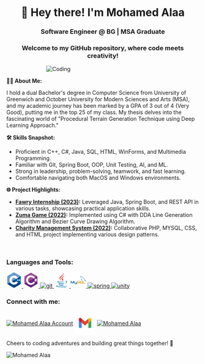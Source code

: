 
<h1 align="center">🚀 Hey there! I'm Mohamed Alaa </h1>
<h3 align="center">Software Engineer @ BG | MSA Graduate </h3>


<h3 align="center">Welcome to my GitHub repository, where code meets creativity!</h3>




<img align="right" alt="Coding" width="400" src="https://i.pinimg.com/originals/e8/f4/53/e8f453469a3ec97ecd354df465d73913.gif"> 



<br>





**👨‍💻 About Me:**

I hold a dual Bachelor's degree in Computer Science from University of Greenwich and October University for Modern Sciences and Arts (MSA), and my academic journey has been marked by a GPA of 3 out of 4 (Very Good), putting me in the top 25 of my class. My thesis delves into the fascinating world of "Procedural Terrain Generation Technique using Deep Learning Approach."

**🛠️ Skills Snapshot:**

- Proficient in C++, C#, Java, SQL, HTML, WinForms, and Multimedia Programming.
- Familiar with Git, Spring Boot, OOP, Unit Testing, AI, and ML.
- Strong in leadership, problem-solving, teamwork, and fast learning.
- Comfortable navigating both MacOS and Windows environments.

**🌐 Project Highlights:**

- **[Fawry Internship (2023)](https://github.com/MohamedAlaa3/Fawry_Internship):** Leveraged Java, Spring Boot, and REST API in various tasks, showcasing practical application skills.
- **[Zuma Game (2022)](https://github.com/MohamedAlaa3/zuma):** Implemented using C# with DDA Line Generation Algorithm and Bezier Curve Drawing Algorithm.
- **[Charity Management System (2022)](https://github.com/omartarek198/ERC-OOP-project):** Collaborative PHP, MYSQL, CSS, and HTML project implementing various design patterns.
<br>

</p>
<h3 align="left">Languages and Tools:</h3>
<p align="left"> <a href="https://www.w3schools.com/cpp/" target="_blank" rel="noreferrer"> <img src="https://raw.githubusercontent.com/devicons/devicon/master/icons/cplusplus/cplusplus-original.svg" alt="cplusplus" width="40" height="40"/> </a> <a href="https://www.w3schools.com/cs/" target="_blank" rel="noreferrer"> <img src="https://raw.githubusercontent.com/devicons/devicon/master/icons/csharp/csharp-original.svg" alt="csharp" width="40" height="40"/> </a> <a href="https://git-scm.com/" target="_blank" rel="noreferrer"> <img src="https://www.vectorlogo.zone/logos/git-scm/git-scm-icon.svg" alt="git" width="40" height="40"/> </a> <a href="https://www.java.com" target="_blank" rel="noreferrer"> <img src="https://raw.githubusercontent.com/devicons/devicon/master/icons/java/java-original.svg" alt="java" width="40" height="40"/> </a> <a href="https://www.mysql.com/" target="_blank" rel="noreferrer"> <img src="https://raw.githubusercontent.com/devicons/devicon/master/icons/mysql/mysql-original-wordmark.svg" alt="mysql" width="40" height="40"/> </a> <a href="https://spring.io/" target="_blank" rel="noreferrer"> <img src="https://www.vectorlogo.zone/logos/springio/springio-icon.svg" alt="spring" width="40" height="40"/> </a> <a href="https://unity.com/" target="_blank" rel="noreferrer"> <img src="https://www.vectorlogo.zone/logos/unity3d/unity3d-icon.svg" alt="unity" width="40" height="40"/> </a> </p>

<h3 align="left">Connect with me:</h3>
<p align="left">
<a href="https://linkedin.com/in/mohamed-ahmed-" target="blank"><img align="center" src="https://raw.githubusercontent.com/rahuldkjain/github-profile-readme-generator/master/src/images/icons/Social/linked-in-alt.svg" alt="Mohamed Alaa Account" height="40" width="40" /></a>
<a href="mailto:mohamed.mohamed32@msa.edu.eg" target="blank"><img align="center" src="https://raw.githubusercontent.com/timche/gmail-desktop/b7f44b50b84e0e80013b6821f63af614e58fbd29/media/icon.svg" alt="Mohamed Alaa Email" height="60" width="55" /></a>
<a href="https://drive.google.com/drive/folders/1CnVkJujLF0w9jg0tXEVT3U2xgItsz--x?usp=sharing" target="blank"><img align="center" src="https://cdn-icons-png.flaticon.com/512/8347/8347432.png" alt="Mohamed Alaa" height="60" width="55" /></a>



Cheers to coding adventures and building great things together! 🚀
<p align="left"> <img src="https://komarev.com/ghpvc/?username=MohamedAlaa3&label=Profile%20views&color=0e75b6&style=for-the-badge" alt="Mohamed Alaa" /> </p>







